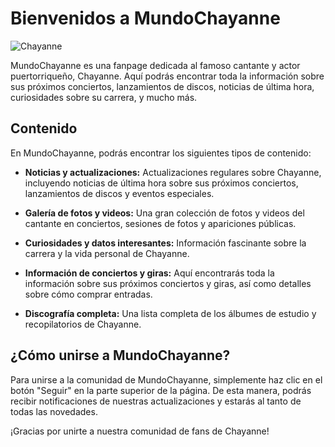 # Bienvenidos a MundoChayanne

![Chayanne](https://lavisionweb.com/wp-content/uploads/2022/05/b-8-e1652195993353-749x570.jpg)

MundoChayanne es una fanpage dedicada al famoso cantante y actor puertorriqueño, Chayanne. Aquí podrás encontrar toda la información sobre sus próximos conciertos, lanzamientos de discos, noticias de última hora, curiosidades sobre su carrera, y mucho más.

## Contenido

En MundoChayanne, podrás encontrar los siguientes tipos de contenido:

- **Noticias y actualizaciones:** Actualizaciones regulares sobre Chayanne, incluyendo noticias de última hora sobre sus próximos conciertos, lanzamientos de discos y eventos especiales.

- **Galería de fotos y videos:** Una gran colección de fotos y videos del cantante en conciertos, sesiones de fotos y apariciones públicas.

- **Curiosidades y datos interesantes:** Información fascinante sobre la carrera y la vida personal de Chayanne.

- **Información de conciertos y giras:** Aquí encontrarás toda la información sobre sus próximos conciertos y giras, así como detalles sobre cómo comprar entradas.

- **Discografía completa:** Una lista completa de los álbumes de estudio y recopilatorios de Chayanne.

## ¿Cómo unirse a MundoChayanne?

Para unirse a la comunidad de MundoChayanne, simplemente haz clic en el botón "Seguir" en la parte superior de la página. De esta manera, podrás recibir notificaciones de nuestras actualizaciones y estarás al tanto de todas las novedades.

¡Gracias por unirte a nuestra comunidad de fans de Chayanne!
